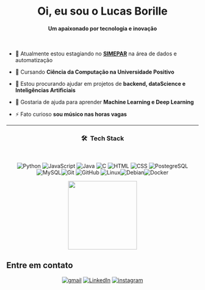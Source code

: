 <h1 align="center"><b>Oi, eu sou o Lucas Borille</b></h1>
<h4 align="center">Um apaixonado por tecnologia e inovação</h4>
<br>

- 🔭 Atualmente estou estagiando no <a href="https://www.simepar.br/">**SIMEPAR**</a> na área de dados e automatização

- 🌱 Cursando **Ciência da Computação na Universidade Positivo**

- 👯 Estou procurando ajudar em projetos de **backend, dataScience e Inteligências Artificiais**

- 🤝 Gostaria de ajuda para aprender **Machine Learning e Deep Learning**

- ⚡ Fato curioso **sou músico nas horas vagas**

---
<div style="display: inline_block" align="center">
    
### 🛠 &nbsp;Tech Stack

<br>

![Python](https://img.shields.io/badge/-Python-05122A?style=flat&logo=python)&nbsp;![JavaScript](https://img.shields.io/badge/-JavaScript-05122A?style=flat&logo=javascript)&nbsp;![Java](https://img.shields.io/badge/-Java-05122A?style=flat&logo=openjdk)&nbsp;![C](https://img.shields.io/badge/-C-05122A?style=flat&logo=C&logoColor=A8B9CC)&nbsp;![HTML](https://img.shields.io/badge/-HTML-05122A?style=flat&logo=HTML5)&nbsp;![CSS](https://img.shields.io/badge/-CSS-05122A?style=flat&logo=CSS&logoColor=1572B6)&nbsp;![PostegreSQL](https://img.shields.io/badge/-PostegreSQL-05122A?style=flat&logo=postgresql&logoColor=white)![MySQL](https://img.shields.io/badge/-MySQL-05122A?style=flat&logo=MySQL&logoColor=white)![Git](https://img.shields.io/badge/-Git-05122A?style=flat&logo=git)&nbsp;![GitHub](https://img.shields.io/badge/-GitHub-05122A?style=flat&logo=github)&nbsp;![Linux](https://img.shields.io/badge/-Linux-05122A?style=flat&logo=Linux&logoColor=white)![Debian](https://img.shields.io/badge/-Debian-05122A?style=flat&logo=Debian&logoColor=red)![Docker](https://img.shields.io/badge/-Docker-05122A?style=flat&logo=Docker)

<p align="center">
<a href="https://github.com/lucasBorille">
  <img height="180em" src="https://github-readme-stats-eight-theta.vercel.app/api/top-langs/?username=lucasBorille&layout=compact&langs_count=8&theme=algolia"/>
</a>
</p>
</div>

## Entre em contato

<div align=center>
<a href="mailto:lucashborille@gmail.com" target="_blank">
    <img src=https://img.shields.io/badge/gmail-%2300acee.svg?color=EA4335&style=for-the-badge&logo=gmail&logoColor=white alt=gmail style="margin-bottom: 5px;" /></a> <a href="https://www.linkedin.com/in/lucas-borille-793010306/" target="_blank"><img src="https://img.shields.io/static/v1?style=for-the-badge&message=LinkedIn&color=0A66C2&logo=LinkedIn&logoColor=FFFFFF&label=" alt="LinkedIn" /></a> <a href="https://www.instagram.com/lucas_borille/" target="blank"><img 
         src="https://img.shields.io/badge/instagram-%23E4405F.svg?style=for-the-badge&logo=Instagram&logoColor=white"
         alt="instagram"/></a>
</div>
